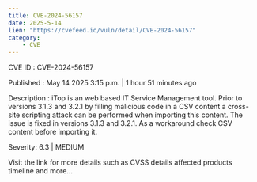 ```yaml
---
title: CVE-2024-56157
date: 2025-5-14
lien: "https://cvefeed.io/vuln/detail/CVE-2024-56157"
category:
    - CVE
---
```


CVE ID : CVE-2024-56157

Published :  May 14
2025
3:15 p.m. | 1 hour
51 minutes ago

Description : iTop is an web based IT Service Management tool. Prior to versions 3.1.3 and 3.2.1
by filling malicious code in a CSV content
a cross-site scripting attack can be performed when importing this content. The issue is fixed in versions 3.1.3 and 3.2.1. As a workaround
check CSV content before importing it.

Severity: 6.3 | MEDIUM

Visit the link for more details
such as CVSS details
affected products
timeline
and more...
